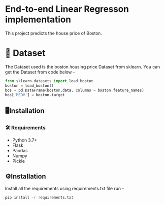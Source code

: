 
# End-to-end Linear Regresson implementation

This project predicts the house price of Boston.


# 📜 Dataset
The Dataset used is the boston housing price Dataset from
sklearn.
You can get the Dataset from code below -
```python
from sklearn.datasets import load_boston
boston = load_boston()
bos = pd.DataFrame(boston.data, columns = boston.feature_names)
bos['MEDV'] = boston.target
```



## 🖥Installation

### 🛠 Requirements
- Python 3.7+
- Flask
- Pandas
- Numpy
- Pickle



  
## ⚙Installation

Install all the requirements using requirements.txt file run -

```cmd
pip install -r requirements.txt
```
    